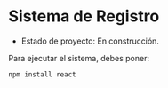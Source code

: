 <h1>Sistema de Registro</h1>

- Estado de proyecto: En construcción.

Para ejecutar el sistema, debes poner:

```npm install react```
